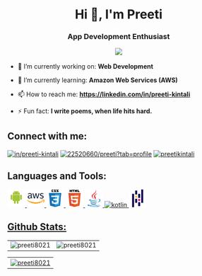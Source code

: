 <h1 align="center">Hi 👋, I'm Preeti</h1>
<h3 align="center">App Development Enthusiast</h3>
<p align= "center"><img src = "https://komarev.com/ghpvc/?username=Preeti8021"></p>

- 🔭 I’m currently working on: **Web Development**

- 🌱 I’m currently learning: **Amazon Web Services (AWS)**

- 📫 How to reach me: **https://linkedin.com/in/preeti-kintali**

- ⚡ Fun fact: **I write poems, when life hits hard.**

## Connect with me:
<p align="left">
<a href="https://linkedin.com/in/preeti-kintali" target="blank"><img align="center" src="https://raw.githubusercontent.com/rahuldkjain/github-profile-readme-generator/master/src/images/icons/Social/linked-in-alt.svg" alt="in/preeti-kintali" height="30" width="40" /></a>
<a href="https://stackoverflow.com/users/22520660/preeti?tab=profile" target="blank"><img align="center" src="https://raw.githubusercontent.com/rahuldkjain/github-profile-readme-generator/master/src/images/icons/Social/stack-overflow.svg" alt="22520660/preeti?tab=profile" height="30" width="40" /></a>
<a href="https://auth.geeksforgeeks.org/user/preetikintali" target="blank"><img align="center" src="https://raw.githubusercontent.com/rahuldkjain/github-profile-readme-generator/master/src/images/icons/Social/geeks-for-geeks.svg" alt="preetikintali" height="30" width="40" /></a>
</p>

## Languages and Tools:
<p align="left"> <a href="https://developer.android.com" target="_blank" rel="noreferrer"> <img src="https://raw.githubusercontent.com/devicons/devicon/master/icons/android/android-original-wordmark.svg" alt="android" width="40" height="40"/> </a> <a href="https://aws.amazon.com" target="_blank" rel="noreferrer"> <img src="https://raw.githubusercontent.com/devicons/devicon/master/icons/amazonwebservices/amazonwebservices-original-wordmark.svg" alt="aws" width="40" height="40"/> </a> <a href="https://www.w3schools.com/css/" target="_blank" rel="noreferrer"> <img src="https://raw.githubusercontent.com/devicons/devicon/master/icons/css3/css3-original-wordmark.svg" alt="css3" width="40" height="40"/> </a> <a href="https://www.w3.org/html/" target="_blank" rel="noreferrer"> <img src="https://raw.githubusercontent.com/devicons/devicon/master/icons/html5/html5-original-wordmark.svg" alt="html5" width="40" height="40"/> </a> <a href="https://www.java.com" target="_blank" rel="noreferrer"> <img src="https://raw.githubusercontent.com/devicons/devicon/master/icons/java/java-original.svg" alt="java" width="40" height="40"/> </a> <a href="https://kotlinlang.org" target="_blank" rel="noreferrer"> <img src="https://www.vectorlogo.zone/logos/kotlinlang/kotlinlang-icon.svg" alt="kotlin" width="40" height="40"/> </a> <a href="https://pandas.pydata.org/" target="_blank" rel="noreferrer"> <img src="https://raw.githubusercontent.com/devicons/devicon/2ae2a900d2f041da66e950e4d48052658d850630/icons/pandas/pandas-original.svg" alt="pandas" width="40" height="40"/> </a> <a href="https://www.python.org" target="_blank" rel="noreferrer"> </p>


## Github Stats: 
<table>
  <tr>
<td><img align="left" src="https://github-readme-stats.vercel.app/api/top-langs?username=preeti8021&show_icons=true&locale=en&layout=compact&theme=blue-green" alt="preeti8021" /></td>

<td><img align="left" src="https://github-readme-stats.vercel.app/api?username=preeti8021&show_icons=true&locale=en&theme=radical" alt="preeti8021"/></td>
</tr>
</table>
<table>
<tr><td><img align="center" src="https://github-readme-streak-stats.herokuapp.com/?user=preeti8021&theme=&theme=blue-green" alt="preeti8021" /></td></tr>
</table>


<!--
**Preeti8021/Preeti8021** is a ✨ _special_ ✨ repository because its `README.md` (this file) appears on your GitHub profile.

Here are some ideas to get you started:


-->
